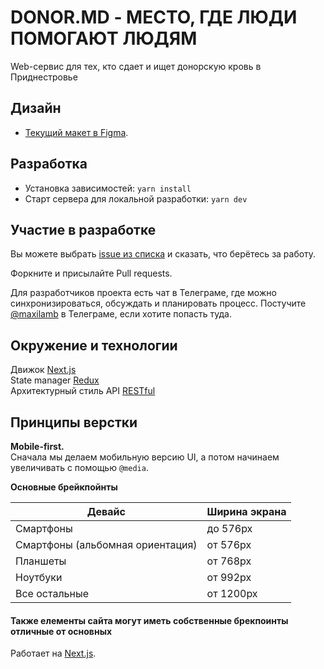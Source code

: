 # DONOR.MD - МЕСТО, ГДЕ ЛЮДИ ПОМОГАЮТ ЛЮДЯМ

Web-сервис для тех, кто сдает и ищет донорскую кровь в Приднестровье

## Дизайн

- [Текущий макет в Figma](https://www.figma.com/file/8tE5uYcQyCLz3V4t3Xy4J6).

## Разработка

- Установка зависимостей: `yarn install`
- Старт сервера для локальной разработки: `yarn dev`

## Участие в разработке

Вы можете выбрать [issue из списка](https://github.com/open-priorities/donor-frontend/issues) и сказать, что берётесь за работу.

Форкните и присылайте Pull requests.

Для разработчиков проекта есть чат в Телеграме, где можно синхронизироваться, обсуждать и планировать процесс. Постучите [@maxilamb](https://t.me/maxilamb) в Телеграме, если хотите попасть туда.

## Окружение и технологии

Движок [Next.js](https://nextjs.org/)  
State manager [Redux](https://redux.js.org/)  
Архитектурный стиль API [RESTful](https://habr.com/ru/post/483202/)

## Принципы верстки

**Mobile-first.**  
Сначала мы делаем мобильную версию UI, а потом начинаем увеличивать с помощью `@media`.

**Основные брейкпойнты**

| Девайс                           | Ширина экрана |
| -------------------------------- | ------------- |
| Смартфоны                        | до 576px      |
| Смартфоны (альбомная ориентация) | от 576px      |
| Планшеты                         | от 768px      |
| Ноутбуки                         | от 992px      |
| Все остальные                    | от 1200px     |

#### **Также елементы сайта могут иметь собственные брекпоинты отличные от основных**

Работает на [Next.js](https://nextjs.org/).
